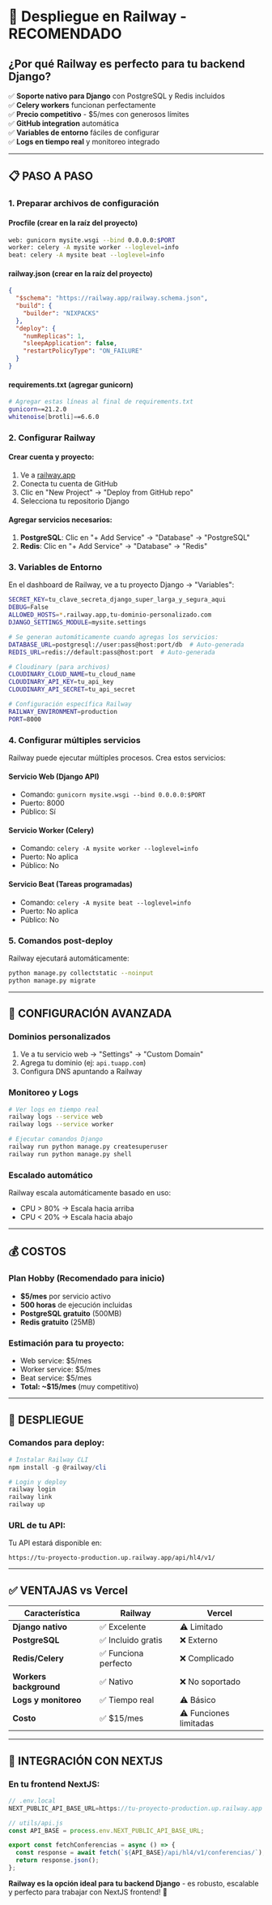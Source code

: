 # 🚂 Despliegue en Railway - RECOMENDADO

## ¿Por qué Railway es perfecto para tu backend Django?

✅ **Soporte nativo para Django** con PostgreSQL y Redis incluidos  
✅ **Celery workers** funcionan perfectamente  
✅ **Precio competitivo** - $5/mes con generosos límites  
✅ **GitHub integration** automática  
✅ **Variables de entorno** fáciles de configurar  
✅ **Logs en tiempo real** y monitoreo integrado  

---

## 📋 PASO A PASO

### 1. Preparar archivos de configuración

#### **Procfile** (crear en la raíz del proyecto)
```bash
web: gunicorn mysite.wsgi --bind 0.0.0.0:$PORT
worker: celery -A mysite worker --loglevel=info
beat: celery -A mysite beat --loglevel=info
```

#### **railway.json** (crear en la raíz del proyecto)
```json
{
  "$schema": "https://railway.app/railway.schema.json",
  "build": {
    "builder": "NIXPACKS"
  },
  "deploy": {
    "numReplicas": 1,
    "sleepApplication": false,
    "restartPolicyType": "ON_FAILURE"
  }
}
```

#### **requirements.txt** (agregar gunicorn)
```bash
# Agregar estas líneas al final de requirements.txt
gunicorn==21.2.0
whitenoise[brotli]==6.6.0
```

### 2. Configurar Railway

#### **Crear cuenta y proyecto:**
1. Ve a [railway.app](https://railway.app)
2. Conecta tu cuenta de GitHub
3. Clic en "New Project" → "Deploy from GitHub repo"
4. Selecciona tu repositorio Django

#### **Agregar servicios necesarios:**
1. **PostgreSQL**: Clic en "+ Add Service" → "Database" → "PostgreSQL"
2. **Redis**: Clic en "+ Add Service" → "Database" → "Redis"

### 3. Variables de Entorno

En el dashboard de Railway, ve a tu proyecto Django → "Variables":

```bash
SECRET_KEY=tu_clave_secreta_django_super_larga_y_segura_aqui
DEBUG=False
ALLOWED_HOSTS=*.railway.app,tu-dominio-personalizado.com
DJANGO_SETTINGS_MODULE=mysite.settings

# Se generan automáticamente cuando agregas los servicios:
DATABASE_URL=postgresql://user:pass@host:port/db  # Auto-generada
REDIS_URL=redis://default:pass@host:port  # Auto-generada

# Cloudinary (para archivos)
CLOUDINARY_CLOUD_NAME=tu_cloud_name
CLOUDINARY_API_KEY=tu_api_key  
CLOUDINARY_API_SECRET=tu_api_secret

# Configuración específica Railway
RAILWAY_ENVIRONMENT=production
PORT=8000
```

### 4. Configurar múltiples servicios

Railway puede ejecutar múltiples procesos. Crea estos servicios:

#### **Servicio Web (Django API)**
- Comando: `gunicorn mysite.wsgi --bind 0.0.0.0:$PORT`
- Puerto: 8000
- Público: Sí

#### **Servicio Worker (Celery)**
- Comando: `celery -A mysite worker --loglevel=info`
- Puerto: No aplica
- Público: No

#### **Servicio Beat (Tareas programadas)**
- Comando: `celery -A mysite beat --loglevel=info`
- Puerto: No aplica  
- Público: No

### 5. Comandos post-deploy

Railway ejecutará automáticamente:
```bash
python manage.py collectstatic --noinput
python manage.py migrate
```

---

## 🔧 CONFIGURACIÓN AVANZADA

### **Dominios personalizados**
1. Ve a tu servicio web → "Settings" → "Custom Domain"
2. Agrega tu dominio (ej: `api.tuapp.com`)
3. Configura DNS apuntando a Railway

### **Monitoreo y Logs**
```bash
# Ver logs en tiempo real
railway logs --service web
railway logs --service worker

# Ejecutar comandos Django
railway run python manage.py createsuperuser
railway run python manage.py shell
```

### **Escalado automático**
Railway escala automáticamente basado en uso:
- CPU > 80% → Escala hacia arriba
- CPU < 20% → Escala hacia abajo

---

## 💰 COSTOS

### **Plan Hobby (Recomendado para inicio)**
- **$5/mes** por servicio activo
- **500 horas** de ejecución incluidas
- **PostgreSQL gratuito** (500MB)
- **Redis gratuito** (25MB)

### **Estimación para tu proyecto:**
- Web service: $5/mes
- Worker service: $5/mes  
- Beat service: $5/mes
- **Total: ~$15/mes** (muy competitivo)

---

## 🚀 DESPLIEGUE

### **Comandos para deploy:**
```powershell
# Instalar Railway CLI
npm install -g @railway/cli

# Login y deploy
railway login
railway link
railway up
```

### **URL de tu API:**
Tu API estará disponible en:
```
https://tu-proyecto-production.up.railway.app/api/hl4/v1/
```

---

## ✅ VENTAJAS vs Vercel

| Característica | Railway | Vercel |
|---|---|---|
| **Django nativo** | ✅ Excelente | ⚠️ Limitado |
| **PostgreSQL** | ✅ Incluido gratis | ❌ Externo |
| **Redis/Celery** | ✅ Funciona perfecto | ❌ Complicado |
| **Workers background** | ✅ Nativo | ❌ No soportado |
| **Logs y monitoreo** | ✅ Tiempo real | ⚠️ Básico |
| **Costo** | ✅ $15/mes | ⚠️ Funciones limitadas |

---

## 🔗 INTEGRACIÓN CON NEXTJS

### **En tu frontend NextJS:**
```javascript
// .env.local
NEXT_PUBLIC_API_BASE_URL=https://tu-proyecto-production.up.railway.app

// utils/api.js
const API_BASE = process.env.NEXT_PUBLIC_API_BASE_URL;

export const fetchConferencias = async () => {
  const response = await fetch(`${API_BASE}/api/hl4/v1/conferencias/`);
  return response.json();
};
```

**Railway es la opción ideal para tu backend Django** - es robusto, escalable y perfecto para trabajar con NextJS frontend! 🎯
